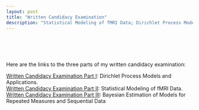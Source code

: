 ```yaml
---
layout: post
title: "Written Candidacy Examination"
description: "Statistical Modeling of fMRI Data; Dirichlet Process Models" 
---
```


<br><br><br><br>
Here are the links to the three parts of my written candidacy examination:


<a href="/assets/files/CandidacyWrittenExaminationPart1.pdf"> Written Candidacy Examination Part I</a>: Dirichlet Process Models and Applications.
<br>
<a href="/assets/files/CandidacyWrittenExaminationPart2.pdf"> Written Candidacy Examination Part II</a>: Statistical Modeling of fMRI Data.
<br>
<a href="/assets/files/CandidacyWrittenExaminationPart3.pdf"> Written Candidacy Examination Part III</a>: Bayesian Estimation of Models for Repeated Measures and Sequential Data 
<br>
<br><br><br><br><br><br><br><br><br><br><br><br><br><br>




